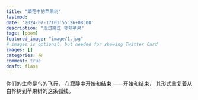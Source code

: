 ```yaml
---
title: "繁花中的苹果树"
lastmod: 
date: '2024-07-17T01:55:26+08:00' 
description: "走过路过 夸夸苹果"
tags: [poem]
featured_image: "image/1.jpg"
# images is optional, but needed for showing Twitter Card
images: []
categories: 杂
comment: true
draft: flase
---
```

你们的生命是鸟的飞行，
在寂静中开始和结束
——开始和结束，
其形式重复着从白桦树到苹果树的这条弧线。